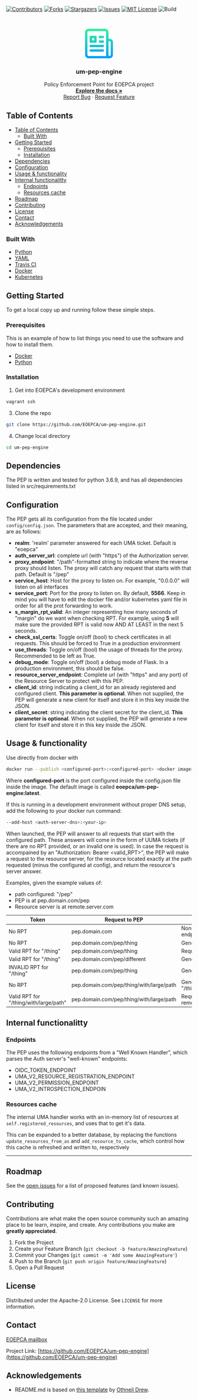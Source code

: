 [![Contributors][contributors-shield]][contributors-url]
[![Forks][forks-shield]][forks-url]
[![Stargazers][stars-shield]][stars-url]
[![Issues][issues-shield]][issues-url]
[![MIT License][license-shield]][license-url]
![Build][build-shield]

<!-- PROJECT LOGO -->
<br />
<p align="center">
  <a href="https://github.com/EOEPCA/um-pep-engine">
    <img src="images/logo.png" alt="Logo" width="80" height="80">
  </a>

  <h3 align="center">um-pep-engine</h3>

  <p align="center">
    Policy Enforcement Point for EOEPCA project
    <br />
    <a href="https://github.com/EOEPCA/um-pep-engine"><strong>Explore the docs »</strong></a>
    <br />
    <a href="https://github.com/EOEPCA/um-pep-engine/issues">Report Bug</a>
    ·
    <a href="https://github.com/EOEPCA/um-pep-engine/issues">Request Feature</a>
  </p>
</p>

## Table of Contents

- [Table of Contents](#table-of-contents)
  - [Built With](#built-with)
- [Getting Started](#getting-started)
  - [Prerequisites](#prerequisites)
  - [Installation](#installation)
- [Dependencies](#dependencies)
- [Configuration](#configuration)
- [Usage & functionality](#usage--functionality)
- [Internal functionalitty](#internal-functionalitty)
  - [Endpoints](#endpoints)
  - [Resources cache](#resources-cache)
- [Roadmap](#roadmap)
- [Contributing](#contributing)
- [License](#license)
- [Contact](#contact)
- [Acknowledgements](#acknowledgements)

<!-- ABOUT THE PROJECT -->

### Built With

- [Python](https://www.python.org//)
- [YAML](https://yaml.org/)
- [Travis CI](https://travis-ci.com/)
- [Docker](https://docker.com)
- [Kubernetes](https://kubernetes.io)

<!-- GETTING STARTED -->

## Getting Started

To get a local copy up and running follow these simple steps.

### Prerequisites

This is an example of how to list things you need to use the software and how to install them.

- [Docker](https://www.docker.com/)
- [Python](https://www.python.org//)

### Installation

1. Get into EOEPCA's development environment

```sh
vagrant ssh
```

3. Clone the repo

```sh
git clone https://github.com/EOEPCA/um-pep-engine.git
```

4. Change local directory

```sh
cd um-pep-engine
```
## Dependencies
The PEP is written and tested for python 3.6.9, and has all dependencies listed in src/requirements.txt

## Configuration

The PEP gets all its configuration from the file located under `config/config.json`.
The parameters that are accepted, and their meaning, are as follows:
- **realm**: 'realm' parameter answered for each UMA ticket. Default is "eoepca"
- **auth_server_url**: complete url (with "https") of the Authorization server.
- **proxy_endpoint**: "/path"-formatted string to indicate where the reverse proxy should listen. The proxy will catch any request that starts with that path. Default is "/pep"
- **service_host**: Host for the proxy to listen on. For example, "0.0.0.0" will listen on all interfaces
- **service_port**: Port for the proxy to listen on. By default, **5566**. Keep in mind you will have to edit the docker file and/or kubernetes yaml file in order for all the prot forwarding to work.
- **s_margin_rpt_valid**: An integer representing how many seconds of "margin" do we want when checking RPT. For example, using **5** will make sure the provided RPT is valid now AND AT LEAST in the next 5 seconds.
- **check_ssl_certs**: Toggle on/off (bool) to check certificates in all requests. This should be forced to True in a production environment
- **use_threads**: Toggle on/off (bool) the usage of threads for the proxy. Recommended to be left as True.
- **debug_mode**: Toggle on/off (bool) a debug mode of Flask. In a production environment, this should be false.
- **resource_server_endpoint**: Complete url (with "https" and any port) of the Resource Server to protect with this PEP.
- **client_id**: string indicating a client_id for an already registered and configured client. **This parameter is optional**. When not supplied, the PEP will generate a new client for itself and store it in this key inside the JSON.
- **client_secret**: string indicating the client secret for the client_id. **This parameter is optional**. When not supplied, the PEP will generate a new client for itself and store it in this key inside the JSON.

## Usage & functionality

Use directly from docker with
```sh
docker run --publish <configured-port>:<configured-port> <docker image>
```
Where **configured-port** is the port configured inside the config.json file inside the image. The default image is called **eoepca/um-pep-engine:latest**.

If this is running in a development environment without proper DNS setup, add the following to your docker run command:
```sh
--add-host <auth-server-dns>:<your-ip>
```

When launched, the PEP will answer to all requests that start with the configured path. These answers will come in the form of UUMA tickets (if there are no RPT provided, or an invalid one is used).
In case the request is accompained by an "Authorization: Bearer <valid_RPT>", the PEP will make a request to the resource server, for the resource located exactly at the path requested (minus the configured at config), and return the resource's server answer.

Examples, given the example values of:
- path configured: "/pep"
- PEP is at pep.domain.com/pep
- Resource server is at remote.server.com

| Token | Request to PEP | PEP Action | PEP answer |
|-------|---------|------------|--------------|
| No RPT | pep.domain.com | None (request does not get to PEP endpoint) | None (the PEP doesn't see this request) |
| No RPT | pep.domain.com/pep/thing | Generate ticket for "/thing" | 401 + ticket |
| Valid RPT for "/thing" | pep.domain.com/pep/thing | Request to remote.server.com/thing | Contents of remote.server.com/thing |
| Valid RPT for "/thing" | pep.domain.com/pep/different | Generate ticket for "/different" | 401 + ticket |
| INVALID RPT for "/thing" | pep.domain.com/pep/thing | Generate ticket for "/thing" | 401 + ticket |
| No RPT | pep.domain.com/pep/thing/with/large/path | Generate ticket for "/thing/with/large/path" | 401 + ticket |
| Valid RPT for "/thing/with/large/path" | pep.domain.com/pep/thing/with/large/path | Request to remote.server.com/thing/with/large/path | Contents of remote.server.com/thing/with/large/path |

## Internal functionalitty

### Endpoints

The PEP uses the following endpoints from a "Well Known Handler", which parses the Auth server's "well-known" endpoints:

- OIDC_TOKEN_ENDPOINT
- UMA_V2_RESOURCE_REGISTRATION_ENDPOINT
- UMA_V2_PERMISSION_ENDPOINT
- UMA_V2_INTROSPECTION_ENDPOIN

### Resources cache

The internal UMA handler works with an in-memory list of resources at `self.registered_resources`, and uses that to get it's data.

This can be expanded to a better database, by replacing the functions `update_resources_from_as` and `add_resource_to_cache`, which control how this cache is refreshed and written to, respectively

--------

## Roadmap

See the [open issues](https://github.com/EOEPCA/um-pep-engine/issues) for a list of proposed features (and known issues).


## Contributing

Contributions are what make the open source community such an amazing place to be learn, inspire, and create. Any contributions you make are **greatly appreciated**.

1. Fork the Project
2. Create your Feature Branch (`git checkout -b feature/AmazingFeature`)
3. Commit your Changes (`git commit -m 'Add some AmazingFeature'`)
4. Push to the Branch (`git push origin feature/AmazingFeature`)
5. Open a Pull Request

<!-- LICENSE -->

## License

Distributed under the Apache-2.0 License. See `LICENSE` for more information.

## Contact

[EOEPCA mailbox](eoepca.systemteam@telespazio.com)

Project Link: [https://github.com/EOEPCA/um-pep-engine](https://github.com/EOEPCA/um-pep-engine)

## Acknowledgements

- README.md is based on [this template](https://github.com/othneildrew/Best-README-Template) by [Othneil Drew](https://github.com/othneildrew).


[contributors-shield]: https://img.shields.io/github/contributors/EOEPCA/um-pep-enginesvg?style=flat-square
[contributors-url]: https://github.com/EOEPCA/um-pep-engine/graphs/contributors
[forks-shield]: https://img.shields.io/github/forks/EOEPCA/um-pep-enginesvg?style=flat-square
[forks-url]: https://github.com/EOEPCA/um-pep-engine/network/members
[stars-shield]: https://img.shields.io/github/stars/EOEPCA/um-pep-enginesvg?style=flat-square
[stars-url]: https://github.com/EOEPCA/um-pep-engine/stargazers
[issues-shield]: https://img.shields.io/github/issues/EOEPCA/um-pep-enginesvg?style=flat-square
[issues-url]: https://github.com/EOEPCA/um-pep-engine/issues
[license-shield]: https://img.shields.io/github/license/EOEPCA/um-pep-enginesvg?style=flat-square
[license-url]: https://github.com/EOEPCA/um-pep-engine/blob/master/LICENSE
[build-shield]: https://www.travis-ci.com/EOEPCA/um-pep-enginesvg?branch=master
